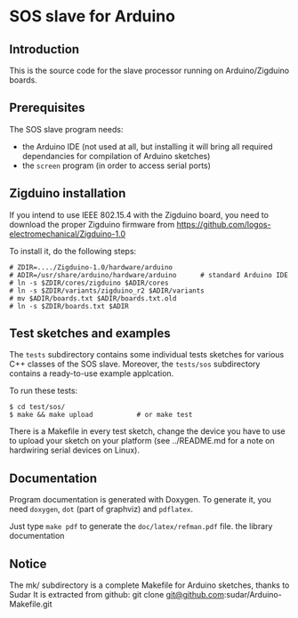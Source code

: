 SOS slave for Arduino
=====================

Introduction
------------

This is the source code for the slave processor running on
Arduino/Zigduino boards.


Prerequisites
-------------

The SOS slave program needs:
- the Arduino IDE (not used at all, but installing it will bring all
    required dependancies for compilation of Arduino sketches)
- the `screen` program (in order to access serial ports)


Zigduino installation
---------------------

If you intend to use IEEE 802.15.4 with the Zigduino board, you
need to download the proper Zigduino firmware from
https://github.com/logos-electromechanical/Zigduino-1.0

To install it, do the following steps:

    # ZDIR=..../Zigduino-1.0/hardware/arduino
    # ADIR=/usr/share/arduino/hardware/arduino		# standard Arduino IDE
    # ln -s $ZDIR/cores/zigduino $ADIR/cores
    # ln -s $ZDIR/variants/zigduino_r2 $ADIR/variants
    # mv $ADIR/boards.txt $ADIR/boards.txt.old
    # ln -s $ZDIR/boards.txt $ADIR


Test sketches and examples
--------------------------

The `tests` subdirectory contains some individual tests sketches
for various C++ classes of the SOS slave. Moreover, the `tests/sos`
subdirectory contains a ready-to-use example applcation.

To run these tests:

    $ cd test/sos/
    $ make && make upload			# or make test

There is a Makefile in every test sketch, change the device you have to use 
to upload your sketch on your platform (see ../README.md for a note on
hardwiring serial devices on Linux).


Documentation
-------------

Program documentation is generated with Doxygen. To generate it, you need
`doxygen`, `dot` (part of graphviz) and `pdflatex`.

Just type `make pdf` to generate the `doc/latex/refman.pdf` file.
the library documentation


Notice
------

The mk/ subdirectory is a complete Makefile for Arduino sketches,
thanks to Sudar
It is extracted from github:
    git clone git@github.com:sudar/Arduino-Makefile.git
